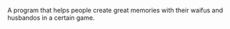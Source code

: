 A program that helps people create great memories with their waifus and husbandos in a certain game.